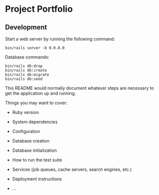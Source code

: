 # Project Portfolio
## Development
Start a web server by running the following command:
```
bin/rails server -b 0.0.0.0
```
Database commands:
```
bin/rails db:drop
bin/rails db:create
bin/rails db:migrate
bin/rails db:seed
```

This README would normally document whatever steps are necessary to get the
application up and running.

Things you may want to cover:

* Ruby version

* System dependencies

* Configuration

* Database creation

* Database initialization

* How to run the test suite

* Services (job queues, cache servers, search engines, etc.)

* Deployment instructions

* ...
